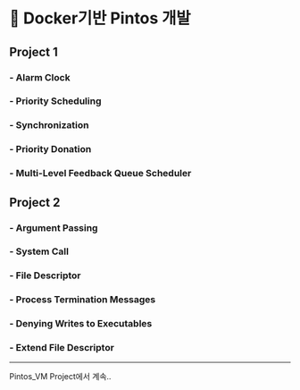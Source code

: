 # 📘 Docker기반 Pintos 개발 

## Project 1

### - Alarm Clock
### - Priority Scheduling
### - Synchronization
### - Priority Donation
### - Multi-Level Feedback Queue Scheduler

## Project 2

### - Argument Passing
### - System Call
### - File Descriptor
### - Process Termination Messages
### - Denying Writes to Executables
### - Extend File Descriptor

----
Pintos_VM Project에서 계속..
